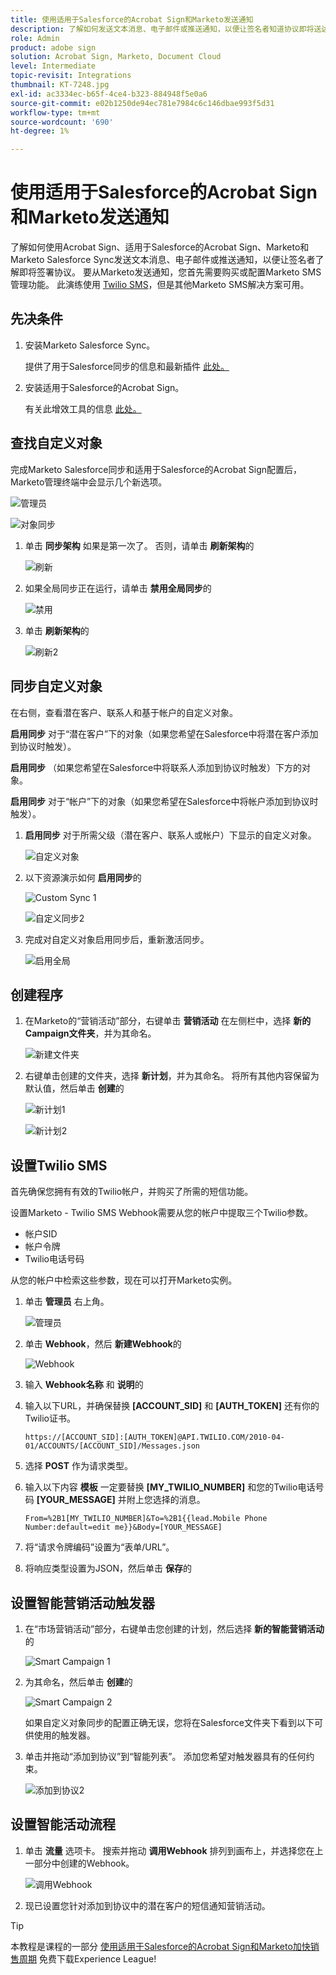 ```yaml
---
title: 使用适用于Salesforce的Acrobat Sign和Marketo发送通知
description: 了解如何发送文本消息、电子邮件或推送通知，以便让签名者知道协议即将送达
role: Admin
product: adobe sign
solution: Acrobat Sign, Marketo, Document Cloud
level: Intermediate
topic-revisit: Integrations
thumbnail: KT-7248.jpg
exl-id: ac3334ec-b65f-4ce4-b323-884948f5e0a6
source-git-commit: e02b1250de94ec781e7984c6c146dbae993f5d31
workflow-type: tm+mt
source-wordcount: '690'
ht-degree: 1%

---
```


# 使用适用于Salesforce的Acrobat Sign和Marketo发送通知

了解如何使用Acrobat Sign、适用于Salesforce的Acrobat Sign、Marketo和Marketo Salesforce Sync发送文本消息、电子邮件或推送通知，以便让签名者了解即将签署协议。 要从Marketo发送通知，您首先需要购买或配置Marketo SMS管理功能。 此演练使用 [Twilio SMS](https://launchpoint.marketo.com/twilio/twilio-sms-for-marketo/)，但是其他Marketo SMS解决方案可用。

## 先决条件

1. 安装Marketo Salesforce Sync。

   提供了用于Salesforce同步的信息和最新插件 [此处。](https://experienceleague.adobe.com/docs/marketo/using/product-docs/crm-sync/salesforce-sync/understanding-the-salesforce-sync.html)

1. 安装适用于Salesforce的Acrobat Sign。

   有关此增效工具的信息 [此处。](https://helpx.adobe.com/ca/sign/using/salesforce-integration-installation-guide.html)

## 查找自定义对象

完成Marketo Salesforce同步和适用于Salesforce的Acrobat Sign配置后，Marketo管理终端中会显示几个新选项。

![管理员](assets/adminTab.png)

![对象同步](assets/salesforceAdmin.png)

1. 单击 **同步架构** 如果是第一次了。 否则，请单击 **刷新架构**&#x200B;的

   ![刷新](assets/refreshSchema1.png)

1. 如果全局同步正在运行，请单击 **禁用全局同步**&#x200B;的

   ![禁用](assets/disableGlobal.png)

1. 单击 **刷新架构**&#x200B;的

   ![刷新2](assets/refreshSchema2.png)

## 同步自定义对象

在右侧，查看潜在客户、联系人和基于帐户的自定义对象。

**启用同步** 对于“潜在客户”下的对象（如果您希望在Salesforce中将潜在客户添加到协议时触发）。

**启用同步** （如果您希望在Salesforce中将联系人添加到协议时触发）下方的对象。

**启用同步** 对于“帐户”下的对象（如果您希望在Salesforce中将帐户添加到协议时触发）。

1. **启用同步** 对于所需父级（潜在客户、联系人或帐户）下显示的自定义对象。

   ![自定义对象](assets/customObjects.png)

1. 以下资源演示如何 **启用同步**&#x200B;的

   ![Custom Sync 1](assets/customObjectSync1.png)

   ![自定义同步2](assets/customObjectSync2.png)

1. 完成对自定义对象启用同步后，重新激活同步。

   ![启用全局](assets/enableGlobal.png)

## 创建程序

1. 在Marketo的“营销活动”部分，右键单击 **营销活动** 在左侧栏中，选择 **新的Campaign文件夹**，并为其命名。

   ![新建文件夹](assets/newFolder.png)

1. 右键单击创建的文件夹，选择 **新计划**，并为其命名。 将所有其他内容保留为默认值，然后单击 **创建**&#x200B;的

   ![新计划1](assets/newProgram1.png)

   ![新计划2](assets/newProgram2.png)

## 设置Twilio SMS

首先确保您拥有有效的Twilio帐户，并购买了所需的短信功能。

设置Marketo - Twilio SMS Webhook需要从您的帐户中提取三个Twilio参数。

- 帐户SID
- 帐户令牌
- Twilio电话号码

从您的帐户中检索这些参数，现在可以打开Marketo实例。

1. 单击 **管理员** 右上角。

   ![管理员](assets/adminTab.png)

1. 单击 **Webhook**，然后 **新建Webhook**&#x200B;的

   ![Webhook](assets/webhooks.png)

1. 输入 **Webhook名称** 和 **说明**&#x200B;的

1. 输入以下URL，并确保替换 **[ACCOUNT_SID]** 和 **[AUTH_TOKEN]** 还有你的Twilio证书。

   ```
   https://[ACCOUNT_SID]:[AUTH_TOKEN]@API.TWILIO.COM/2010-04-01/ACCOUNTS/[ACCOUNT_SID]/Messages.json
   ```

1. 选择 **POST** 作为请求类型。

1. 输入以下内容 **模板** 一定要替换 **[MY_TWILIO_NUMBER]** 和您的Twilio电话号码 **[YOUR_MESSAGE]** 并附上您选择的消息。

   ```
   From=%2B1[MY_TWILIO_NUMBER]&To=%2B1{{lead.Mobile Phone Number:default=edit me}}&Body=[YOUR_MESSAGE]
   ```

1. 将“请求令牌编码”设置为“表单/URL”。

1. 将响应类型设置为JSON，然后单击 **保存**&#x200B;的

## 设置智能营销活动触发器

1. 在“市场营销活动”部分，右键单击您创建的计划，然后选择 **新的智能营销活动**&#x200B;的

   ![Smart Campaign 1](assets/smartCampaign1.png)

1. 为其命名，然后单击 **创建**&#x200B;的

   ![Smart Campaign 2](assets/smartCampaign3.png)

   如果自定义对象同步的配置正确无误，您将在Salesforce文件夹下看到以下可供使用的触发器。

1. 单击并拖动“添加到协议”到“智能列表”。 添加您希望对触发器具有的任何约束。

   ![添加到协议2](assets/addedToAgreement2.png)

## 设置智能活动流程

1. 单击 **流量** 选项卡。 搜索并拖动 **调用Webhook** 排列到画布上，并选择您在上一部分中创建的Webhook。

   ![调用Webhook](assets/callWebhook.png)

1. 现已设置您针对添加到协议中的潜在客户的短信通知营销活动。

>[!TIP]
>
>本教程是课程的一部分 [使用适用于Salesforce的Acrobat Sign和Marketo加快销售周期](https://experienceleague.adobe.com/?recommended=Sign-U-1-2021.1) 免费下载Experience League!